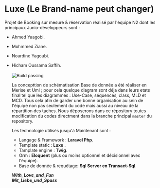 # Luxe (Le Brand-name peut changer)
Projet de Booking sur mesure & réservation réalisé par l'équipe N2 dont les principaux Junio-développeurs sont :
- Ahmed Yaagobi.
- Mohmmed Ziane.
- Nourdine Yagoubi.
- Hicham Oussama Saffih.
<br> <br>
![Build passing](https://img.shields.io/badge/Contact%20us-Any%20time-yellowgreen)

  La concepttion de schématisation Base de donnée a été réaliser en Merise et Uml ; pour cela quelque diagram sont déja dans leurs etats final tel que les diagrammes : Use-Case, séquences, class, MLD et MCD. Tous cela afin de garder une bonne organisation au sein de l'équipe  non pas seulement du code mais aussi au niveau de la répartition des taches. Nous déposerons dans ce répository toutes modification du codes directment dans la branche principal `master` du repository.
  
  Les technologie utilisés jusqu'à Maintenant sont :
  - Langage & Framework : **Laravel Php**.
  - Template static : **Luxe** .
  - Tamplate engine : **Twig**.
  - Orm : **Eloquent** (plus ou moins optionnel et décisionnel avec l'équipe).
  - Base de donnée & requétage: **Sql Server en Transact-Sql**.
  
  
  ***_With_Love_and_Fun_*** 
  <br>
  ***_Mit_Liebe_und_Spass_***
